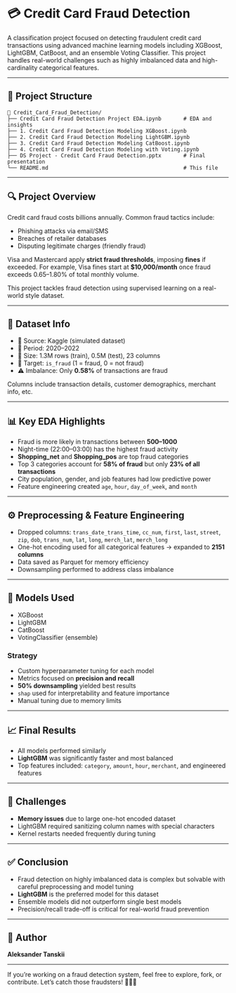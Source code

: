 # 💳 Credit Card Fraud Detection

A classification project focused on detecting fraudulent credit card transactions using advanced machine learning models including XGBoost, LightGBM, CatBoost, and an ensemble Voting Classifier. This project handles real-world challenges such as highly imbalanced data and high-cardinality categorical features.

---

## 📁 Project Structure

```
📂 Credit_Card_Fraud_Detection/
├── Credit Card Fraud Detection Project EDA.ipynb       # EDA and insights
├── 1. Credit Card Fraud Detection Modeling XGBoost.ipynb
├── 2. Credit Card Fraud Detection Modeling LightGBM.ipynb
├── 3. Credit Card Fraud Detection Modeling CatBoost.ipynb
├── 4. Credit Card Fraud Detection Modeling with Voting.ipynb
├── DS Project - Credit Card Fraud Detection.pptx       # Final presentation
└── README.md                                           # This file
```

---

## 🔍 Project Overview

Credit card fraud costs billions annually. Common fraud tactics include:

- Phishing attacks via email/SMS
- Breaches of retailer databases
- Disputing legitimate charges (friendly fraud)

Visa and Mastercard apply **strict fraud thresholds**, imposing **fines** if exceeded. For example, Visa fines start at **$10,000/month** once fraud exceeds 0.65–1.80% of total monthly volume.

This project tackles fraud detection using supervised learning on a real-world style dataset.

---

## 🧾 Dataset Info

- 📂 Source: Kaggle (simulated dataset)
- 📆 Period: 2020–2022
- 🧮 Size: 1.3M rows (train), 0.5M (test), 23 columns
- 🎯 Target: `is_fraud` (1 = fraud, 0 = not fraud)
- ⚠️ Imbalance: Only **0.58%** of transactions are fraud

Columns include transaction details, customer demographics, merchant info, etc.

---

## 📊 Key EDA Highlights

- Fraud is more likely in transactions between **$500–$1000**
- Night-time (22:00–03:00) has the highest fraud activity
- **Shopping_net** and **Shopping_pos** are top fraud categories
- Top 3 categories account for **58% of fraud** but only **23% of all transactions**
- City population, gender, and job features had low predictive power
- Feature engineering created `age`, `hour`, `day_of_week`, and `month`

---

## ⚙️ Preprocessing & Feature Engineering

- Dropped columns: `trans_date_trans_time`, `cc_num`, `first`, `last`, `street`, `zip`, `dob`, `trans_num`, `lat`, `long`, `merch_lat`, `merch_long`
- One-hot encoding used for all categorical features → expanded to **2151 columns**
- Data saved as Parquet for memory efficiency
- Downsampling performed to address class imbalance

---

## 🤖 Models Used

- XGBoost
- LightGBM
- CatBoost
- VotingClassifier (ensemble)

### Strategy

- Custom hyperparameter tuning for each model
- Metrics focused on **precision and recall**
- **50% downsampling** yielded best results
- `shap` used for interpretability and feature importance
- Manual tuning due to memory limits

---

## 📈 Final Results

- All models performed similarly
- **LightGBM** was significantly faster and most balanced
- Top features included: `category`, `amount`, `hour`, `merchant`, and engineered features

---

## 🚧 Challenges

- **Memory issues** due to large one-hot encoded dataset
- LightGBM required sanitizing column names with special characters
- Kernel restarts needed frequently during tuning

---

## ✅ Conclusion

- Fraud detection on highly imbalanced data is complex but solvable with careful preprocessing and model tuning
- **LightGBM** is the preferred model for this dataset
- Ensemble models did not outperform single best models
- Precision/recall trade-off is critical for real-world fraud prevention

---

## 👤 Author

**Aleksander Tanskii**  

---

If you’re working on a fraud detection system, feel free to explore, fork, or contribute. Let’s catch those fraudsters! 🕵️‍♂️💸
